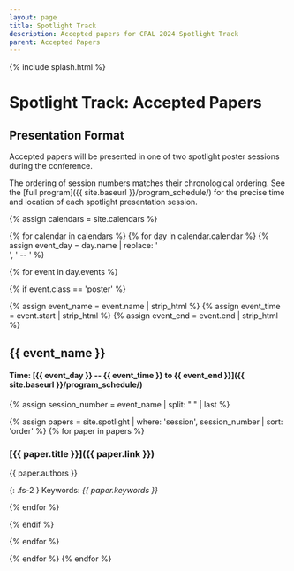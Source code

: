 ```yaml
---
layout: page
title: Spotlight Track
description: Accepted papers for CPAL 2024 Spotlight Track
parent: Accepted Papers
---
```


{% include splash.html %}

# Spotlight Track: Accepted Papers

## Presentation Format

Accepted papers will be presented in one of two spotlight poster sessions
during the conference.

The ordering of session numbers matches their chronological ordering.
See the [full program]({{ site.baseurl }}/program_schedule/) for the precise
time and location of each spotlight presentation session.

<!-- Loop over oral sessions in the calendar. -->
{% assign calendars = site.calendars %}

{% for calendar in calendars %}
{% for day in calendar.calendar %}
{% assign event_day = day.name | replace: '<br>', ' -- ' %}

{% for event in day.events %}

{% if event.class == 'poster' %}

<!-- print information for this session. -->
{% assign event_name = event.name | strip_html %}
{% assign event_time = event.start | strip_html %}
{% assign event_end = event.end | strip_html %}
## {{ event_name }}
#### Time: [{{ event_day }} -- {{ event_time }} to {{ event_end }}]({{ site.baseurl }}/program_schedule/)

<!-- print papers for this session. -->
{% assign session_number = event_name | split: " " | last %}

{% assign papers = site.spotlight | where: 'session', session_number | sort: 'order' %}
{% for paper in papers %}

### [{{ paper.title }}]({{ paper.link }})
{{ paper.authors }}

{: .fs-2 }
Keywords: *{{ paper.keywords }}*

{% endfor %}

{% endif %}

{% endfor %}

{% endfor %}
{% endfor %}
